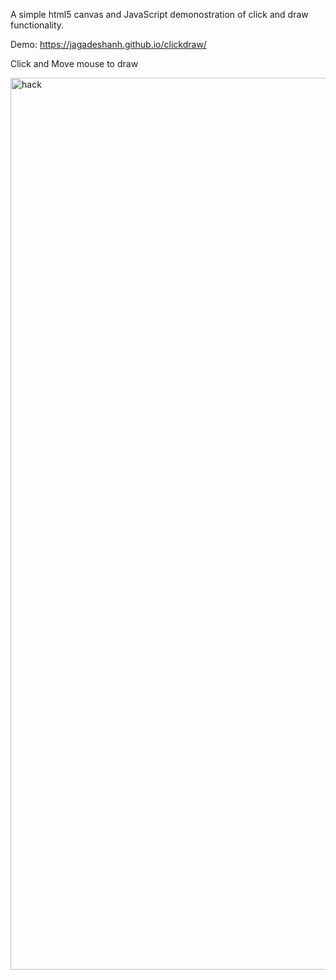 A simple html5 canvas and JavaScript demonostration of click and draw functionality.

Demo: https://jagadeshanh.github.io/clickdraw/

Click and Move mouse to draw


<img width="1427" alt="hack" src="https://user-images.githubusercontent.com/34545482/137860317-8bfdf04f-4e7e-4bbe-a7c4-adadeed3042a.png">
